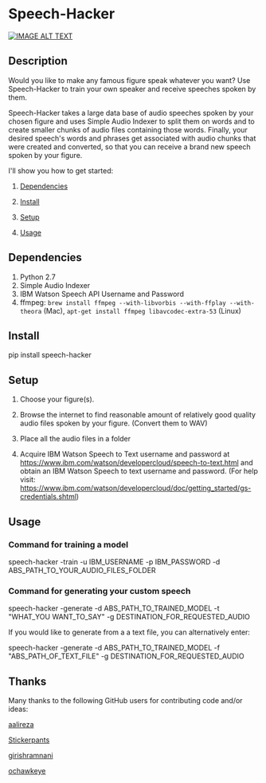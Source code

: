 # Speech-Hacker


[![IMAGE ALT TEXT](images/screen.png)](https://www.youtube.com/watch?v=pV8FQpc1NlQ "Youtube_Video" )


## Description

Would you like to make any famous figure speak whatever you want? Use Speech-Hacker to train your own speaker and receive speeches spoken by them.

Speech-Hacker takes a large data base of audio speeches spoken by your chosen figure and uses Simple Audio Indexer to split them on words and to create smaller chunks of audio files containing those words. Finally, your desired speech's words and phrases get associated with audio chunks that were created and converted, so that you can receive a brand new speech spoken by your figure.


I'll show you how to get started:

   1. [Dependencies](https://github.com/ParhamP/Speech-Hacker#dependencies "Dependencies")

   2. [Install](https://github.com/ParhamP/Speech-Hacker#install "Install")

   3. [Setup](https://github.com/ParhamP/Speech-Hacker#setup "Setup")

   4. [Usage](https://github.com/ParhamP/Speech-Hacker#usage "Usage")


## Dependencies

1. Python 2.7
2. Simple Audio Indexer
3. IBM Watson Speech API Username and Password
3. ffmpeg: `brew install ffmpeg --with-libvorbis --with-ffplay --with-theora` (Mac), `apt-get install ffmpeg libavcodec-extra-53` (Linux)


## Install

pip install speech-hacker


## Setup


1. Choose your figure(s).

2. Browse the internet to find reasonable amount of relatively good quality audio files spoken by your figure. (Convert them to WAV)

3. Place all the audio files in a folder

4. Acquire IBM Watson Speech to Text username and password at https://www.ibm.com/watson/developercloud/speech-to-text.html and obtain an IBM Watson Speech to text username and password. (For help visit: https://www.ibm.com/watson/developercloud/doc/getting_started/gs-credentials.shtml)


## Usage

### Command for training a model

speech-hacker -train -u IBM_USERNAME -p IBM_PASSWORD -d ABS_PATH_TO_YOUR_AUDIO_FILES_FOLDER


### Command for generating your custom speech

speech-hacker -generate -d ABS_PATH_TO_TRAINED_MODEL -t "WHAT_YOU WANT_TO_SAY" -g DESTINATION_FOR_REQUESTED_AUDIO


If you would like to generate from a a text file, you can alternatively enter:

speech-hacker -generate -d ABS_PATH_TO_TRAINED_MODEL -f "ABS_PATH_OF_TEXT_FILE" -g DESTINATION_FOR_REQUESTED_AUDIO


## Thanks

Many thanks to the following GitHub users for contributing code and/or ideas:

[aalireza](https://github.com/aalireza> "aalireza")

[Stickerpants](https://github.com/Stickerpants> "Stickerpants")

[girishramnani](https://github.com/Stickerpants> "girishramnani")

[ochawkeye](https://github.com/ochawkeye> "ochawkeye")


